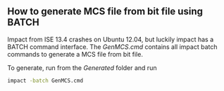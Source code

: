 ## How to generate MCS file from bit file using BATCH

Impact from ISE 13.4 crashes on Ubuntu 12.04, but luckily impact
has a BATCH command interface. The *GenMCS.cmd* contains all impact 
batch commands to generate a MCS file from bit file. 

To generate, run from the *Generated* folder and run
```sh
impact -batch GenMCS.cmd
```
